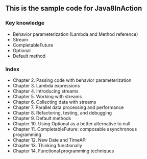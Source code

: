 ## This is the sample code for Java8InAction
### Key knowledge
- Behavior parameterization (Lambda and Method reference)
- Stream
- CompletableFuture
- Optional
- Default method
### Index
- Chapter 2. Passing code with behavior parameterization
- Chapter 3. Lambda expressions
- Chapter 4. Introducing streams
- Chapter 5. Working with streams
- Chapter 6. Collecting data with streams
- Chapter 7. Parallel data processing and performance
- Chapter 8. Refactoring, testing, and debugging
- Chapter 9. Default methods
- Chapter 10. Using Optional as a better alternative to null
- Chapter 11. CompletableFuture: composable asynchronous programming
- Chapter 12. New Date and TimeAPI
- Chapter 13. Thinking functionally
- Chapter 14. Functional programming techniques
